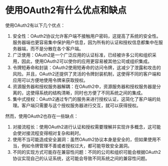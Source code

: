 # 使用OAuth2有什么优点和缺点

使用OAuth2有以下几个优点：

1. 安全性：OAuth2协议允许客户端不接触用户密码，这提高了系统的安全性。服务器端也更容易集中保护用户信息，因为所有的认证和授权信息都集中在服务器端，而不是分散在各个客户端。
2. 广泛使用：OAuth2是一个广泛应用的认证标准，已经被许多公司和组织采用，因此，使用OAuth2可以使你的应用更容易被其他公司或组织集成。
3. 令牌短寿命和封装：OAuth2使用短寿命的访问令牌，这减少了泄露和攻击的风险。并且，OAuth2还提供了灵活的令牌封装机制，这使得不同的客户端和应用可以方便地使用令牌来获取授权。
4. 资源服务器和授权服务器解耦：在OAuth2中，资源服务器和授权服务器是分离的，这使得系统的结构清晰，同时也方便了不同系统之间的集成。
5. 集中式授权：OAuth2通过专门的服务来进行授权认证，这简化了客户端的处理。客户端只需要与这个授权服务器进行交互，就可以获得授权。

然而，使用OAuth2也存在一些缺点：

1. 对接流程长：使用OAuth2进行认证和授权需要理解并实现许多概念，这可能会使对接流程变得相对复杂和耗时。
2. 使用不当可能造成安全漏洞：虽然OAuth2协议本身是安全的，但如果使用不当，例如令牌管理不善或者授权过大，都可能导致安全漏洞。
3. 不同的实现方式可能存在兼容性问题：不同的公司和组织可能会根据OAuth2协议实现自己的认证系统，这可能会导致不同系统之间的兼容性问题。

